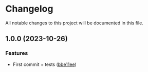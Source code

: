 # Changelog

All notable changes to this project will be documented in this file.

## 1.0.0 (2023-10-26)


### Features

* First commit + tests ([bbe11ee](https://github.com/bressanmarcos/docmerge/commit/bbe11ee4f3cc71761bbb1479e8a8c1122757618d))
